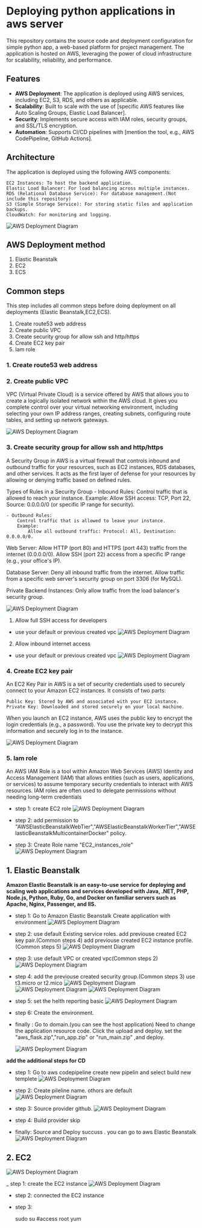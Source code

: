 # Deploying python applications in aws server

This repository contains the source code and deployment configuration for simple python app, a web-based platform for project management. The application is hosted on AWS, leveraging the power of cloud infrastructure for scalability, reliability, and performance.



## Features

- **AWS Deployment**: The application is deployed using AWS services, including EC2, S3, RDS, and others as applicable.
- **Scalability**: Built to scale with the use of [specific AWS features like Auto Scaling Groups, Elastic Load Balancer].
- **Security**: Implements secure access with IAM roles, security groups, and SSL/TLS encryption.
- **Automation**: Supports CI/CD pipelines with [mention the tool, e.g., AWS CodePipeline, GitHub Actions].


## Architecture

The application is deployed using the following AWS components:

    EC2 Instances: To host the backend application.
    Elastic Load Balancer: For load balancing across multiple instances.
    RDS (Relational Database Service): For database management.(Not include this repository)
    S3 (Simple Storage Service): For storing static files and application backups.
    CloudWatch: For monitoring and logging.

![AWS Deployment Diagram](https://github.com/KaushiML3/AWS_CD_test/blob/main/src_img/1619870995631.png)



## AWS Deployment method

1. Elastic Beanstalk
2. EC2 
3. ECS


## Common steps

This step includes all common steps before doing deployment on all deployments (Elastic Beanstalk,EC2,ECS).

1. Create route53 web address
2. Create public VPC
3. Create security group for allow ssh and http/https
4. Create EC2 key pair
5. Iam role

### 1. Create route53 web address



### 2. Create public VPC

VPC (Virtual Private Cloud) is a service offered by AWS that allows you to create a logically isolated network within the AWS cloud. It gives you complete control over your virtual networking environment, including selecting your own IP address ranges, creating subnets, configuring route tables, and setting up network gateways.

![AWS Deployment Diagram](https://github.com/KaushiML3/AWS_CD_test/blob/main/src_img/Screenshot%20(55).png)




### 3. Create security group for allow ssh and http/https

A Security Group in AWS is a virtual firewall that controls inbound and outbound traffic for your resources, such as EC2 instances, RDS databases, and other services. It acts as the first layer of defense for your resources by allowing or denying traffic based on defined rules.

Types of Rules in a Security Group
    - Inbound Rules:
        Control traffic that is allowed to reach your instance.
        Example:
            Allow SSH access: TCP, Port 22, Source: 0.0.0.0/0 (or specific IP range for security).

    - Outbound Rules:
        Control traffic that is allowed to leave your instance.
        Example:
            Allow all outbound traffic: Protocol: All, Destination: 0.0.0.0/0.


Web Server:
    Allow HTTP (port 80) and HTTPS (port 443) traffic from the internet (0.0.0.0/0).
    Allow SSH (port 22) access from a specific IP range (e.g., your office's IP).

Database Server:
    Deny all inbound traffic from the internet.
    Allow traffic from a specific web server's security group on port 3306 (for MySQL).

Private Backend Instances:
    Only allow traffic from the load balancer's security group.

![AWS Deployment Diagram](https://github.com/KaushiML3/AWS_CD_test/blob/main/src_img/Screenshot%20(54).png)


1. Allow full SSH access for developers

- use your default or previous created vpc
![AWS Deployment Diagram](https://github.com/KaushiML3/AWS_CD_test/blob/main/src_img/Screenshot%20(57).png)



2. Allow inbound internet access

- use your default or previous created vpc
![AWS Deployment Diagram](https://github.com/KaushiML3/AWS_CD_test/blob/main/src_img/Screenshot%20(58).png)



### 4. Create EC2 key pair

An EC2 Key Pair in AWS is a set of security credentials used to securely connect to your Amazon EC2 instances. It consists of two parts:

    Public Key: Stored by AWS and associated with your EC2 instance.
    Private Key: Downloaded and stored securely on your local machine.

When you launch an EC2 instance, AWS uses the public key to encrypt the login credentials (e.g., a password). You use the private key to decrypt this information and securely log in to the instance.

![AWS Deployment Diagram](https://github.com/KaushiML3/AWS_CD_test/blob/main/src_img/Screenshot%20(59).png)

### 5. Iam role

An AWS IAM Role is a tool within Amazon Web Services (AWS) Identity and Access Management (IAM) that allows entities (such as users, applications, or services) to assume temporary security credentials to interact with AWS resources. IAM roles are often used to delegate permissions without needing long-term credentials

- step 1:
    create EC2 role
    ![AWS Deployment Diagram](https://github.com/KaushiML3/AWS_CD_test/blob/main/src_img/Screenshot%20(63).png)

- step 2:
    add permission to "AWSElasticBeanstalkWebTier","AWSElasticBeanstalkWorkerTier","AWSElasticBeanstalkMulticontainerDocker" policy.

- step 3:
    Create Role name "EC2_instances_role"
     ![AWS Deployment Diagram](https://github.com/KaushiML3/AWS_CD_test/blob/main/src_img/Screenshot%20(64).png)







## 1. Elastic Beanstalk

**Amazon Elastic Beanstalk is an easy-to-use service for deploying and scaling web applications and services developed with Java, .NET, PHP, Node.js, Python, Ruby, Go, and Docker on familiar servers such as Apache, Nginx, Passenger, and IIS.**

- step 1:
    Go to Amazon Elastic Beanstalk
    Create application with environment
    ![AWS Deployment Diagram]()

- step 2:
    use default Existing service roles.
    add previouse created EC2 key pair.(Common steps 4)
    add previouse created EC2 instance profile.(Common steps 5)
     ![AWS Deployment Diagram]()


- step 3:
    use default VPC or created vpc(Common steps 2)
     ![AWS Deployment Diagram](https://github.com/KaushiML3/AWS_CD_test/blob/main/src_img/Screenshot%20(65).png)

- step 4:
    add the previouse created security group.(Common steps 3)
    use t3.micro or t2.mico
    ![AWS Deployment Diagram](https://github.com/KaushiML3/AWS_CD_test/blob/main/src_img/Screenshot%20(66).png)
    ![AWS Deployment Diagram](https://github.com/KaushiML3/AWS_CD_test/blob/main/src_img/Screenshot%20(67).png)
    ![AWS Deployment Diagram](https://github.com/KaushiML3/AWS_CD_test/blob/main/src_img/Screenshot%20(68).png)

- step 5:
    set the helth reporting basic
    ![AWS Deployment Diagram](https://github.com/KaushiML3/AWS_CD_test/blob/main/src_img/Screenshot%20(69).png)

- step 6:
    Create the environment.

- finally :
    Go to domain.(you can see the host application)
    Need to change the application resource code. Click the upload and deploy. set the "aws_flask.zip","run_app.zip" or "run_main.zip" ,and deploy.
    
    ![AWS Deployment Diagram](https://github.com/KaushiML3/AWS_CD_test/blob/main/src_img/Screenshot%20(71).png)




   

**add the additional steps for CD**

- step 1:
    Go to aws codepipeline
    create new pipelin and select build new templete
    ![AWS Deployment Diagram](https://github.com/KaushiML3/AWS_CD_test/blob/main/src_img/Screenshot%20(72).png)

- step 2:
    Create pileline name. othors are default
     ![AWS Deployment Diagram](https://github.com/KaushiML3/AWS_CD_test/blob/main/src_img/Screenshot%20(73).png)

- step 3:
    Source provider github.
     ![AWS Deployment Diagram](https://github.com/KaushiML3/AWS_CD_test/blob/main/src_img/Screenshot%20(74).png)

- step 4:
    Build provider skip
     
- finally:
    Source and Deploy succuss . you can go to aws Elastic Beanstalk
   ![AWS Deployment Diagram](https://github.com/KaushiML3/AWS_CD_test/blob/main/src_img/Screenshot%20(75).png)

## 2. EC2

![AWS Deployment Diagram](https://github.com/KaushiML3/AWS_CD_test/blob/main/src_img/Screenshot%20(56).png)

_ step 1:
    create the EC2 instance
![AWS Deployment Diagram](https://github.com/KaushiML3/AWS_CD_test/blob/main/src_img/Screenshot%20(60).png)


- step 2:
    connected the EC2 instance

- step 3:

    sudo su #access root 
    yum 
